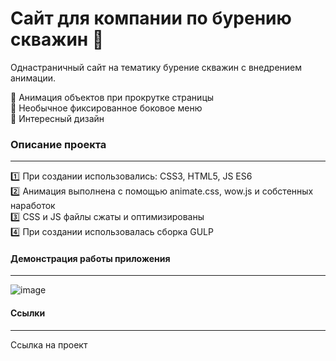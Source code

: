 # Сайт для компании по бурению скважин :wrench:
Однастраничный сайт на тематику бурение скважин с внедрением анимации.     
    
:pushpin: Анимация объектов при прокрутке страницы    
:pushpin: Необычное фиксированное боковое меню     
:pushpin: Интересный дизайн    

### Описание проекта
____
:one: При создании использовались: CSS3, HTML5, JS ES6        
:two: Анимация выполнена с помощью animate.css, wow.js и собстенных наработок   
:three: CSS и JS файлы сжаты и оптимизированы        
:four: При создании использовалась сборка GULP     
    

#### Демонстрация работы приложения    
____    

![image](https://github.com/DevMinrat/drilling/blob/master/kjXSLLE47K.gif)

#### Ссылки    
____   

Ссылка на проект
